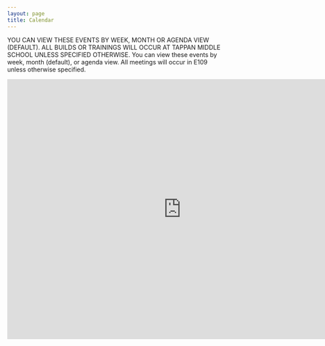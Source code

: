 ```yaml
---
layout: page
title: Calendar
---
```

YOU CAN VIEW THESE EVENTS BY WEEK, MONTH OR AGENDA VIEW (DEFAULT). ALL BUILDS OR TRAININGS WILL OCCUR AT TAPPAN MIDDLE SCHOOL UNLESS SPECIFIED OTHERWISE.
You can view these events by week, month (default), or agenda view. All meetings will occur in E109 unless otherwise specified.

<iframe src="https://calendar.google.com/calendar/embed?src=c_0qkqrhj7qvm7jocnp61bjl9cs4%40group.calendar.google.com&ctz=America%2FNew_York" style="border: 0" width="800" height="600" frameborder="0" scrolling="no"></iframe>